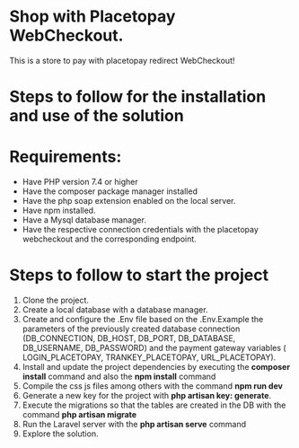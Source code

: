 # Shop with Placetopay WebCheckout.


This is a store to pay with placetopay redirect WebCheckout!


# Steps to follow for the installation and use of the solution

# Requirements:

- Have PHP version 7.4 or higher
- Have the composer package manager installed
- Have the php soap extension enabled on the local server.
- Have npm installed.
- Have a Mysql database manager.
- Have the respective connection credentials with the placetopay webcheckout and the corresponding endpoint.

# Steps to follow to start the project

1. Clone the project.
2. Create a local database with a database manager.
3. Create and configure the .Env file based on the .Env.Example the parameters of the previously created database connection (DB_CONNECTION, DB_HOST, DB_PORT, DB_DATABASE, DB_USERNAME, DB_PASSWORD) and the payment gateway variables ( LOGIN_PLACETOPAY, TRANKEY_PLACETOPAY, URL_PLACETOPAY).
4. Install and update the project dependencies by executing the __composer install__ command and also the __npm install__ command
5. Compile the css js files among others with the command __npm run dev__
6. Generate a new key for the project with __php artisan key: generate__.
7. Execute the migrations so that the tables are created in the DB with the command __php artisan migrate__
7. Run the Laravel server with the __php artisan serve__ command
8. Explore the solution.
